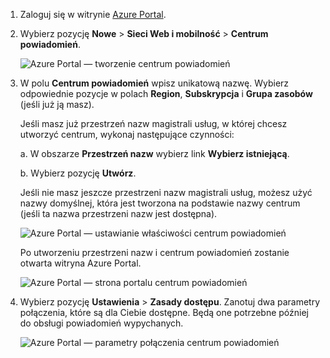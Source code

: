 

1. Zaloguj się w witrynie [Azure Portal](https://portal.azure.com).

2. Wybierz pozycję **Nowe** > **Sieci Web i mobilność** > **Centrum powiadomień**.
   
      ![Azure Portal — tworzenie centrum powiadomień](./media/notification-hubs-portal-create-new-hub/notification-hubs-azure-portal-create.png)
      
3. W polu **Centrum powiadomień** wpisz unikatową nazwę. Wybierz odpowiednie pozycje w polach **Region**, **Subskrypcja** i **Grupa zasobów** (jeśli już ją masz). 
   
    Jeśli masz już przestrzeń nazw magistrali usług, w której chcesz utworzyć centrum, wykonaj następujące czynności:

    a. W obszarze **Przestrzeń nazw** wybierz link **Wybierz istniejącą**. 
   
    b. Wybierz pozycję **Utwórz**.

    Jeśli nie masz jeszcze przestrzeni nazw magistrali usług, możesz użyć nazwy domyślnej, która jest tworzona na podstawie nazwy centrum (jeśli ta nazwa przestrzeni nazw jest dostępna).
   
      ![Azure Portal — ustawianie właściwości centrum powiadomień](./media/notification-hubs-portal-create-new-hub/notification-hubs-azure-portal-settings.png)

    Po utworzeniu przestrzeni nazw i centrum powiadomień zostanie otwarta witryna Azure Portal. 
   
      ![Azure Portal — strona portalu centrum powiadomień](./media/notification-hubs-portal-create-new-hub/notification-hubs-azure-portal-page.png)

4. Wybierz pozycję **Ustawienia** > **Zasady dostępu**. Zanotuj dwa parametry połączenia, które są dla Ciebie dostępne. Będą one potrzebne później do obsługi powiadomień wypychanych.
   
      ![Azure Portal — parametry połączenia centrum powiadomień](./media/notification-hubs-portal-create-new-hub/notification-hubs-connection-strings-portal.png)

